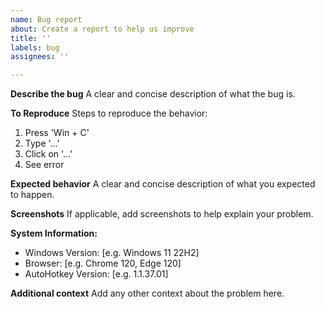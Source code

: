 ```yaml
---
name: Bug report
about: Create a report to help us improve
title: ''
labels: bug
assignees: ''

---
```


**Describe the bug**
A clear and concise description of what the bug is.

**To Reproduce**
Steps to reproduce the behavior:
1. Press 'Win + C'
2. Type '...'
3. Click on '...'
4. See error

**Expected behavior**
A clear and concise description of what you expected to happen.

**Screenshots**
If applicable, add screenshots to help explain your problem.

**System Information:**
 - Windows Version: [e.g. Windows 11 22H2]
 - Browser: [e.g. Chrome 120, Edge 120]
 - AutoHotkey Version: [e.g. 1.1.37.01]

**Additional context**
Add any other context about the problem here.